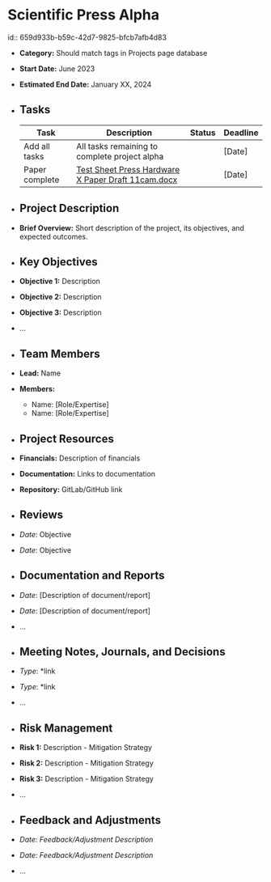 # Scientific Press Alpha
id:: 659d933b-b59c-42d7-9825-bfcb7afb4d83
- **Category:** Should match tags in Projects page database
- **Start Date:** June 2023
- **Estimated End Date:** January XX, 2024
- ## Tasks
  
  | Task           | Description                                                         | Status | Deadline |
  | -------------- | ------------------------------------------------------------------- | ------ | -------- |
  | Add all tasks  | All tasks remaining to complete project alpha                       |        | \[Date]  |
  |Paper complete | [Test Sheet Press Hardware X Paper Draft 11cam.docx](https://uwoca-my.sharepoint.com/:w:/g/personal/mwoods52_uwo_ca/EYSCtlrzprROlc3MJUqUZaYBagjo0F0PZnCBvILtQLQn6w) |        | \[Date]  |
- ## Project Description
- **Brief Overview:** Short description of the project, its objectives, and expected outcomes.
- ## Key Objectives
- **Objective 1:** Description
- **Objective 2:** Description
- **Objective 3:** Description
- ...
- ## Team Members
- **Lead:** Name
- **Members:**
	- Name: [Role/Expertise]
	- Name: [Role/Expertise]
- ## Project Resources
- **Financials:** Description of financials
- **Documentation:** Links to documentation
- **Repository:** GitLab/GitHub link
- ## Reviews
- *Date*: Objective
- *Date*: Objective
- ## Documentation and Reports
- *Date*: [Description of document/report]
- *Date*: [Description of document/report]
- ...
- ## Meeting Notes, Journals, and Decisions
- *Type*: *link
- *Type*: *link
- ...
- ## Risk Management
- **Risk 1:** Description - Mitigation Strategy
- **Risk 2:** Description - Mitigation Strategy
- **Risk 3:** Description - Mitigation Strategy
- ...
- ## Feedback and Adjustments
- *Date*: *Feedback/Adjustment Description*
- *Date*: *Feedback/Adjustment Description*
- ...